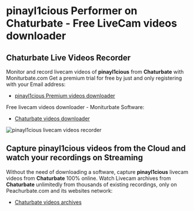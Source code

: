 # pinayl1cious Performer on Chaturbate - Free LiveCam videos downloader

## Chaturbate Live Videos Recorder

Monitor and record livecam videos of **pinayl1cious** from **Chaturbate** with Moniturbate.com
Get a premium trial for free by just and only registering with your Email address:
* [pinayl1cious Premium videos downloader](https://moniturbate.com/request-demo-licence-key.html)

Free livecam videos downloader - Moniturbate Software:
* [Chaturbate videos downloader](https://moniturbate.com/moniturbate-download-software.html)

![pinayl1cious livecam videos recorder](https://peachurnet.com/templates/moniturbate-software.png)


## Capture pinayl1cious videos from the Cloud and watch your recordings on Streaming

Without the need of downloading a software, capture **pinayl1cious** livecam videos from **Chaturbate** 100% online.
Watch Livecam archives from **Chaturbate** unlimitedly from thousands of existing recordings, only on Peachurbate.com and its websites network:
* [Chaturbate videos archives](https://peachurnet.com/)